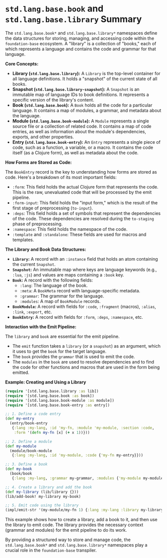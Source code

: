 # `std.lang.base.book` and `std.lang.base.library` Summary

The `std.lang.base.book*` and `std.lang.base.library*` namespaces define the data structures for storing, managing, and accessing code within the `foundation-base` ecosystem. A "library" is a collection of "books," each of which represents a language and contains the code and grammar for that language.

**Core Concepts:**

*   **Library (`std.lang.base.library`):** A `Library` is the top-level container for all language definitions. It holds a "snapshot" of the current state of all books.
*   **Snapshot (`std.lang.base.library-snapshot`):** A `Snapshot` is an immutable map of language IDs to book definitions. It represents a specific version of the library's content.
*   **Book (`std.lang.base.book`):** A `Book` holds all the code for a particular language. It contains a map of modules, a grammar, and metadata about the language.
*   **Module (`std.lang.base.book-module`):** A `Module` represents a single source file or a collection of related code. It contains a map of code entries, as well as information about the module's dependencies, exports, and other properties.
*   **Entry (`std.lang.base.book-entry`):** An `Entry` represents a single piece of code, such as a function, a variable, or a macro. It contains the code itself (as a Clojure form), as well as metadata about the code.

**How Forms are Stored as Code:**

The `BookEntry` record is the key to understanding how forms are stored as code. Here's a breakdown of its most important fields:

*   `:form`: This field holds the actual Clojure form that represents the code. This is the raw, unevaluated code that will be processed by the emit pipeline.
*   `:form-input`: This field holds the "input form," which is the result of the first stage of preprocessing (`to-input`).
*   `:deps`: This field holds a set of symbols that represent the dependencies of the code. These dependencies are resolved during the `to-staging` phase of preprocessing.
*   `:namespace`: This field holds the namespace of the code.
*   `:template` and `:standalone`: These fields are used for macros and templates.

**The Library and Book Data Structures:**

*   **`Library`:** A record with an `:instance` field that holds an atom containing the current `Snapshot`.
*   **`Snapshot`:** An immutable map where keys are language keywords (e.g., `:lua`, `:js`) and values are maps containing a `:book` key.
*   **`Book`:** A record with the following fields:
    *   `:lang`: The language of the book.
    *   `:meta`: A `BookMeta` record with language-specific metadata.
    *   `:grammar`: The grammar for the language.
    *   `:modules`: A map of `BookModule` records.
*   **`BookModule`:** A record with fields for `:code`, `:fragment` (macros), `:alias`, `:link`, `:export`, etc.
*   **`BookEntry`:** A record with fields for `:form`, `:deps`, `:namespace`, etc.

**Interaction with the Emit Pipeline:**

The `library` and `book` are essential for the emit pipeline.

*   The `emit` function takes a `library` (or a `snapshot`) as an argument, which it uses to get the `book` for the target language.
*   The `book` provides the `grammar` that is used to emit the code.
*   The `modules` in the `book` are used to resolve dependencies and to find the code for other functions and macros that are used in the form being emitted.

**Example: Creating and Using a Library**

```clojure
(require '[std.lang.base.library :as lib])
(require '[std.lang.base.book :as book])
(require '[std.lang.base.book-module :as module])
(require '[std.lang.base.book-entry :as entry])

;; 1. Define a code entry
(def my-entry
  (entry/book-entry
   {:lang :my-lang, :id 'my-fn, :module 'my-module, :section :code,
    :form '(defn my-fn [x] (+ x 1))}))

;; 2. Define a module
(def my-module
  (module/book-module
   {:lang :my-lang, :id 'my-module, :code {'my-fn my-entry}}))

;; 3. Define a book
(def my-book
  (book/book
   {:lang :my-lang, :grammar my-grammar, :modules {'my-module my-module}}))

;; 4. Create a library and add the book
(def my-library (lib/library {}))
(lib/add-book! my-library my-book)

;; 5. Emit code using the library
(impl/emit-str '(my-module/my-fn 1) {:lang :my-lang :library my-library})
```

This example shows how to create a library, add a book to it, and then use the library to emit code. The library provides the necessary context (grammar and modules) for the emit pipeline to do its work.

By providing a structured way to store and manage code, the `std.lang.base.book*` and `std.lang.base.library*` namespaces play a crucial role in the `foundation-base` transpiler.